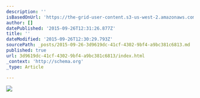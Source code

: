 ```yaml
---
description: ''
isBasedOnUrl: 'https://the-grid-user-content.s3-us-west-2.amazonaws.com/17766d9f-38a6-443f-8096-339177eea5af.png'
author: []
datePublished: '2015-09-26T12:31:26.877Z'
title: ''
dateModified: '2015-09-26T12:30:29.793Z'
sourcePath: _posts/2015-09-26-3d9619dc-41cf-4302-9bf4-a9bc381c6813.md
published: true
url: 3d9619dc-41cf-4302-9bf4-a9bc381c6813/index.html
_context: 'http://schema.org'
_type: Article

---
```

![](https://the-grid-user-content.s3-us-west-2.amazonaws.com/17766d9f-38a6-443f-8096-339177eea5af.png)